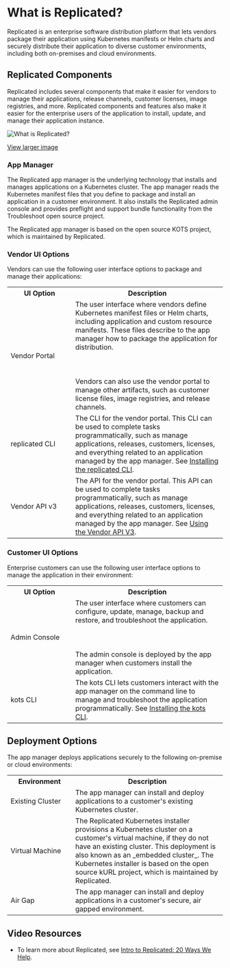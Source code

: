 # What is Replicated?

Replicated is an enterprise software distribution platform that lets vendors package their application using Kubernetes manifests or Helm charts and securely distribute their application to diverse customer environments, including both on-premises and cloud environments.

## Replicated Components

Replicated includes several components that make it easier for vendors to manage their
applications, release channels, customer licenses, image
registries, and more. Replicated components and features also make it easier for the enterprise
users of the application to install, update, and manage their application instance.

![What is Replicated?](/images/what-is-replicated.png)

[View larger image](/images/what-is-replicated.png)

### App Manager

The Replicated app manager is the underlying technology that installs and manages applications on a Kubernetes cluster. The app manager reads the Kubernetes manifest files that you define to package and install an application in a customer environment. It also installs the Replicated admin console and provides preflight and support bundle functionality from the Troubleshoot open source project.

The Replicated app manager is based on the open source KOTS project, which is maintained by Replicated.

### Vendor UI Options

Vendors can use the following user interface options to package and manage their applications:

<table>
  <tr>
    <th width="30%">UI Option</th>
    <th width="70%">Description</th>
  </tr>
  <tr>
    <td>Vendor Portal</td>
    <td>The user interface where vendors
    define Kubernetes manifest files or Helm charts, including application and custom resource
    manifests. These files describe to the app manager how to
    package the application for distribution. <br></br><br></br>Vendors can also use the vendor portal
    to manage other artifacts, such as customer license files, image registries, and
    release channels.</td>
  </tr>
  <tr>
    <td>replicated CLI</td>
    <td>The CLI for the vendor portal. This CLI can be used to complete tasks programmatically, such as manage applications, releases, customers, licenses, and everything related to an application managed by the app manager. See <a href="reference/replicated-cli-installing">Installing the replicated CLI</a>.</td>
  </tr>
  <tr>
    <td>Vendor API v3</td>
    <td>The API for the vendor portal. This API can be used to complete tasks programmatically, such as manage applications, releases, customers, licenses, and everything related to an application managed by the app manager. See <a href="reference/vendor-api-using">Using the Vendor API V3</a>.</td>
  </tr>
</table>


### Customer UI Options

Enterprise customers can use the following user interface options to manage the application in their environment:

<table>
  <tr>
    <th width="30%">UI Option</th>
    <th width="70%">Description</th>
  </tr>
  <tr>
    <td>Admin Console</td>
    <td>The user interface where customers can configure, update, manage, backup and restore, and troubleshoot
    the application. <br></br><br></br>The admin console is deployed by the app manager
    when customers install the application.</td>
  </tr>
  <tr>
    <td>kots CLI</td>
    <td>The kots CLI lets customers interact with the app manager on the command line to manage and troubleshoot the application programmatically. See <a href="reference/kots-cli-getting-started">Installing the kots CLI</a>.</td>
  </tr>
</table>


## Deployment Options

The app manager deploys applications securely to the following on-premise or cloud environments:

<table>
  <tr>
    <th width="30%">Environment</th>
    <th width="70%">Description</th>
  </tr>
  <tr>
    <td>Existing Cluster</td>
    <td>The app manager can install and deploy applications to a customer's existing Kubernetes cluster.</td>
  </tr>
  <tr>
    <td>Virtual Machine</td>
    <td>The Replicated Kubernetes installer provisions a Kubernetes
    cluster on a customer's virtual machine, if they do not have an existing cluster. This deployment is also known as an _embedded cluster_. The Kubernetes installer is based on the open source
    kURL project, which is maintained by Replicated.</td>
  </tr>
  <tr>
    <td>Air Gap</td>
    <td>The app manager can install and deploy applications in a customer's secure, air gapped environment.</td>
  </tr>
</table>

## Video Resources

- To learn more about Replicated, see [Intro to Replicated: 20 Ways We Help](https://www.youtube.com/watch?v=2eOh7CofY3Q&t=779s).
